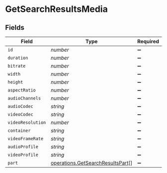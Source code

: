 # GetSearchResultsMedia


## Fields

| Field                                                                                | Type                                                                                 | Required                                                                             | Description                                                                          | Example                                                                              |
| ------------------------------------------------------------------------------------ | ------------------------------------------------------------------------------------ | ------------------------------------------------------------------------------------ | ------------------------------------------------------------------------------------ | ------------------------------------------------------------------------------------ |
| `id`                                                                                 | *number*                                                                             | :heavy_minus_sign:                                                                   | N/A                                                                                  | 26610                                                                                |
| `duration`                                                                           | *number*                                                                             | :heavy_minus_sign:                                                                   | N/A                                                                                  | 6612628                                                                              |
| `bitrate`                                                                            | *number*                                                                             | :heavy_minus_sign:                                                                   | N/A                                                                                  | 4751                                                                                 |
| `width`                                                                              | *number*                                                                             | :heavy_minus_sign:                                                                   | N/A                                                                                  | 1916                                                                                 |
| `height`                                                                             | *number*                                                                             | :heavy_minus_sign:                                                                   | N/A                                                                                  | 796                                                                                  |
| `aspectRatio`                                                                        | *number*                                                                             | :heavy_minus_sign:                                                                   | N/A                                                                                  | 2.35                                                                                 |
| `audioChannels`                                                                      | *number*                                                                             | :heavy_minus_sign:                                                                   | N/A                                                                                  | 6                                                                                    |
| `audioCodec`                                                                         | *string*                                                                             | :heavy_minus_sign:                                                                   | N/A                                                                                  | aac                                                                                  |
| `videoCodec`                                                                         | *string*                                                                             | :heavy_minus_sign:                                                                   | N/A                                                                                  | hevc                                                                                 |
| `videoResolution`                                                                    | *number*                                                                             | :heavy_minus_sign:                                                                   | N/A                                                                                  | 1080                                                                                 |
| `container`                                                                          | *string*                                                                             | :heavy_minus_sign:                                                                   | N/A                                                                                  | mkv                                                                                  |
| `videoFrameRate`                                                                     | *string*                                                                             | :heavy_minus_sign:                                                                   | N/A                                                                                  | 24p                                                                                  |
| `audioProfile`                                                                       | *string*                                                                             | :heavy_minus_sign:                                                                   | N/A                                                                                  | lc                                                                                   |
| `videoProfile`                                                                       | *string*                                                                             | :heavy_minus_sign:                                                                   | N/A                                                                                  | main 10                                                                              |
| `part`                                                                               | [operations.GetSearchResultsPart](../../models/operations/getsearchresultspart.md)[] | :heavy_minus_sign:                                                                   | N/A                                                                                  |                                                                                      |